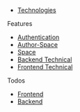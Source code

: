 * [Technologies](../intricateMatters/readme.md)

Features

* [Authentication](../intricateMatters/features/authorization.md)
* [Author-Space](../intricateMatters/features/authorSpace.md)
* [Space](../intricateMatters/features/space.md)
* [Backend Technical](../intricateMatters/features/backend-technical.md)
* [Frontend Technical](../intricateMatters/features/frontend-technical.md)

Todos

* [Frontend](../intricateMatters/todos/frontend.md)
* [Backend](../intricateMatters/todos/backend.md)